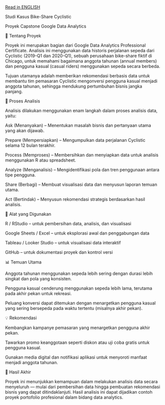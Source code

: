 [Read in ENGLISH](README_EN.md)


Studi Kasus Bike-Share Cyclistic

Proyek Capstone Google Data Analytics

📘 Tentang Proyek

Proyek ini merupakan bagian dari Google Data Analytics Professional Certificate. Analisis ini menggunakan data historis perjalanan sepeda dari Cyclistic (2019-Q1 dan 2020-Q1), sebuah perusahaan bike-share fiktif di Chicago, untuk memahami bagaimana anggota tahunan (annual members) dan pengguna kasual (casual riders) menggunakan sepeda secara berbeda.

Tujuan utamanya adalah memberikan rekomendasi berbasis data untuk membantu tim pemasaran Cyclistic mengonversi pengguna kasual menjadi anggota tahunan, sehingga mendukung pertumbuhan bisnis jangka panjang.

🧭 Proses Analisis

Analisis dilakukan menggunakan enam langkah dalam proses analisis data, yaitu:

Ask (Menanyakan) – Menentukan masalah bisnis dan pertanyaan utama yang akan dijawab.

Prepare (Mempersiapkan) – Mengumpulkan data perjalanan Cyclistic selama 12 bulan terakhir.

Process (Memproses) – Membersihkan dan menyiapkan data untuk analisis menggunakan R atau spreadsheet.

Analyze (Menganalisis) – Mengidentifikasi pola dan tren penggunaan antara tipe pengguna.

Share (Berbagi) – Membuat visualisasi data dan menyusun laporan temuan utama.

Act (Bertindak) – Menyusun rekomendasi strategis berdasarkan hasil analisis.

🧰 Alat yang Digunakan

R / RStudio – untuk pembersihan data, analisis, dan visualisasi

Google Sheets / Excel – untuk eksplorasi awal dan penggabungan data

Tableau / Looker Studio – untuk visualisasi data interaktif

GitHub – untuk dokumentasi proyek dan kontrol versi

📊 Temuan Utama

Anggota tahunan menggunakan sepeda lebih sering dengan durasi lebih singkat dan pola yang konsisten.

Pengguna kasual cenderung menggunakan sepeda lebih lama, terutama pada akhir pekan untuk rekreasi.

Peluang konversi dapat ditemukan dengan menargetkan pengguna kasual yang sering bersepeda pada waktu tertentu (misalnya akhir pekan).

💡 Rekomendasi

Kembangkan kampanye pemasaran yang menargetkan pengguna akhir pekan.

Tawarkan promo keanggotaan seperti diskon atau uji coba gratis untuk pengguna kasual.

Gunakan media digital dan notifikasi aplikasi untuk menyoroti manfaat menjadi anggota tahunan.

🏁 Hasil Akhir

Proyek ini menunjukkan kemampuan dalam melakukan analisis data secara menyeluruh — mulai dari pembersihan data hingga pembuatan rekomendasi bisnis yang dapat ditindaklanjuti.
Hasil analisis ini dapat dijadikan contoh proyek portofolio profesional dalam bidang data analytics.

